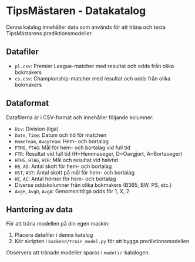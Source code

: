 # TipsMästaren - Datakatalog

Denna katalog innehåller data som används för att träna och testa TipsMästarens prediktionsmodeller.

## Datafiler

- `pl.csv`: Premier League-matcher med resultat och odds från olika bokmakers
- `cs.csv`: Championship-matcher med resultat och odds från olika bokmakers

## Dataformat

Datafilerna är i CSV-format och innehåller följande kolumner:

- `Div`: Division (liga)
- `Date`, `Time`: Datum och tid för matchen
- `HomeTeam`, `AwayTeam`: Hem- och bortalag
- `FTHG`, `FTAG`: Mål för hem- och bortalag vid full tid
- `FTR`: Resultat vid full tid (H=Hemmaseger, D=Oavgjort, A=Bortaseger)
- `HTHG`, `HTAG`, `HTR`: Mål och resultat vid halvtid
- `HS`, `AS`: Antal skott för hem- och bortalag
- `HST`, `AST`: Antal skott på mål för hem- och bortalag
- `HC`, `AC`: Antal hörnor för hem- och bortalag
- Diverse oddskolumner från olika bokmakers (B365, BW, PS, etc.)
- `AvgH`, `AvgD`, `AvgA`: Genomsnittliga odds för 1, X, 2

## Hantering av data

För att träna modellen på din egen maskin:

1. Placera datafiler i denna katalog
2. Kör skripten i `backend/train_model.py` för att bygga prediktionsmodellen

Observera att tränade modeller sparas i `models/`-katalogen.